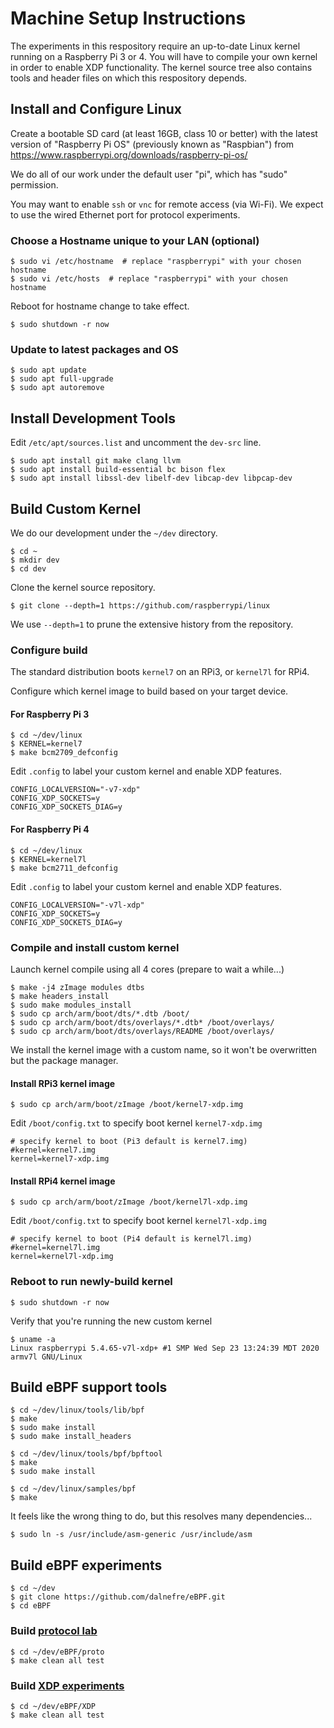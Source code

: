 # Machine Setup Instructions

The experiments in this respository require an up-to-date Linux kernel running on a Raspberry Pi 3 or 4.
You will have to compile your own kernel in order to enable XDP functionality.
The kernel source tree also contains tools and header files on which this respository depends.

## Install and Configure Linux

Create a bootable SD card (at least 16GB, class 10 or better)
with the latest version of "Raspberry Pi OS" (previously known as "Raspbian")
from https://www.raspberrypi.org/downloads/raspberry-pi-os/

We do all of our work under the default user "pi", which has "sudo" permission.

You may want to enable `ssh` or `vnc` for remote access (via Wi-Fi).
We expect to use the wired Ethernet port for protocol experiments.

### Choose a Hostname unique to your LAN (optional)

```
$ sudo vi /etc/hostname  # replace "raspberrypi" with your chosen hostname
$ sudo vi /etc/hosts  # replace "raspberrypi" with your chosen hostname
```

Reboot for hostname change to take effect.

```
$ sudo shutdown -r now
```

### Update to latest packages and OS

```
$ sudo apt update
$ sudo apt full-upgrade
$ sudo apt autoremove
```

## Install Development Tools

Edit `/etc/apt/sources.list` and uncomment the `dev-src` line.

```
$ sudo apt install git make clang llvm
$ sudo apt install build-essential bc bison flex
$ sudo apt install libssl-dev libelf-dev libcap-dev libpcap-dev
```

## Build Custom Kernel

We do our development under the `~/dev` directory.

```
$ cd ~
$ mkdir dev
$ cd dev
```

Clone the kernel source repository.

```
$ git clone --depth=1 https://github.com/raspberrypi/linux
```

We use `--depth=1` to prune the extensive history from the repository.

### Configure build

The standard distribution boots `kernel7` on an RPi3, or `kernel7l` for RPi4.

Configure which kernel image to build based on your target device.

#### For Raspberry Pi 3

```
$ cd ~/dev/linux
$ KERNEL=kernel7
$ make bcm2709_defconfig
```

Edit `.config` to label your custom kernel and enable XDP features.

```
CONFIG_LOCALVERSION="-v7-xdp"
CONFIG_XDP_SOCKETS=y
CONFIG_XDP_SOCKETS_DIAG=y
```

#### For Raspberry Pi 4

```
$ cd ~/dev/linux
$ KERNEL=kernel7l
$ make bcm2711_defconfig
```

Edit `.config` to label your custom kernel and enable XDP features.

```
CONFIG_LOCALVERSION="-v7l-xdp"
CONFIG_XDP_SOCKETS=y
CONFIG_XDP_SOCKETS_DIAG=y
```

### Compile and install custom kernel

Launch kernel compile using all 4 cores (prepare to wait a while...)

```
$ make -j4 zImage modules dtbs
$ make headers_install
$ sudo make modules_install
$ sudo cp arch/arm/boot/dts/*.dtb /boot/
$ sudo cp arch/arm/boot/dts/overlays/*.dtb* /boot/overlays/
$ sudo cp arch/arm/boot/dts/overlays/README /boot/overlays/
```

We install the kernel image with a custom name, so it won't be overwritten but the package manager.

#### Install RPi3 kernel image

```
$ sudo cp arch/arm/boot/zImage /boot/kernel7-xdp.img
```

Edit `/boot/config.txt` to specify boot kernel `kernel7-xdp.img`

```
# specify kernel to boot (Pi3 default is kernel7.img)
#kernel=kernel7.img
kernel=kernel7-xdp.img
```

#### Install RPi4 kernel image

```
$ sudo cp arch/arm/boot/zImage /boot/kernel7l-xdp.img
```

Edit `/boot/config.txt` to specify boot kernel `kernel7l-xdp.img`

```
# specify kernel to boot (Pi4 default is kernel7l.img)
#kernel=kernel7l.img
kernel=kernel7l-xdp.img
```

### Reboot to run newly-build kernel

```
$ sudo shutdown -r now
```

Verify that you're running the new custom kernel

```
$ uname -a
Linux raspberrypi 5.4.65-v7l-xdp+ #1 SMP Wed Sep 23 13:24:39 MDT 2020 armv7l GNU/Linux
```

## Build eBPF support tools

```
$ cd ~/dev/linux/tools/lib/bpf
$ make
$ sudo make install
$ sudo make install_headers
```

```
$ cd ~/dev/linux/tools/bpf/bpftool
$ make
$ sudo make install
```

```
$ cd ~/dev/linux/samples/bpf
$ make
```

It feels like the wrong thing to do, but this resolves many dependencies...

```
$ sudo ln -s /usr/include/asm-generic /usr/include/asm
```

## Build eBPF experiments

```
$ cd ~/dev
$ git clone https://github.com/dalnefre/eBPF.git
$ cd eBPF
```

### Build [protocol lab](proto/README.md)

```
$ cd ~/dev/eBPF/proto
$ make clean all test
```


### Build [XDP experiments](XDP/README.md)

```
$ cd ~/dev/eBPF/XDP
$ make clean all test
```
